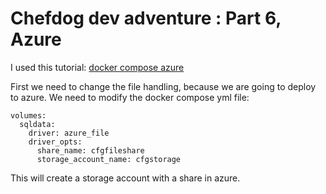 # Chefdog dev adventure : Part 6, Azure

I used this tutorial: [docker compose azure](https://docs.microsoft.com/en-us/azure/container-instances/tutorial-docker-compose)

First we need to change the file handling, because we are going to deploy to azure.
We need to modify the docker compose yml file:

```
volumes:
  sqldata:
    driver: azure_file
    driver_opts:
      share_name: cfgfileshare
      storage_account_name: cfgstorage
```

This will create a storage account with a share in azure.